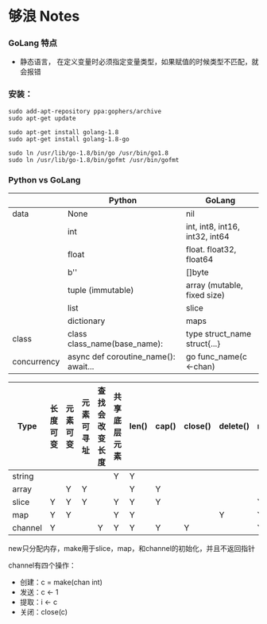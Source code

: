 # 够浪 Notes

### GoLang 特点
 * 静态语言， 在定义变量时必须指定变量类型，如果赋值的时候类型不匹配，就会报错

### 安装：
```shell
sudo add-apt-repository ppa:gophers/archive
sudo apt-get update

sudo apt-get install golang-1.8
sudo apt-get install golang-1.8-go

sudo ln /usr/lib/go-1.8/bin/go /usr/bin/go1.8
sudo ln /usr/lib/go-1.8/bin/gofmt /usr/bin/gofmt
```

### Python vs GoLang

|   |  Python         |    GoLang       |
|---|-----------|-----------|
|data   |   None    | nil   |
|       |int      |  int, int8, int16, int32, int64         |
|   |   float       |   float. float32, float64 |
|   | b''           |   []byte          |
|   | tuple (immutable)        |   array (mutable, fixed size)  |
|   | list          |   slice           |
|   | dictionary    |   maps            |
| class  | class class_name(base_name):        |   type struct_name struct{...}          |
|concurrency|async def coroutine_name():  await... |  go func_name(c <-chan)|



|Type |长度可变|元素可变|元素可寻址|查找会改变长度|共享底层元素| len()| cap()| close()|delete()|make()|
|---|----|----|----|----|----|---|---|---|---|---|
|string| | | | | Y| Y|||||
|array| |Y|Y| ||Y|Y|
|slice| Y|Y|Y||Y|Y|Y|||Y|
|map| Y|Y|||Y|Y|||Y|Y|
|channel| Y|||Y| Y|Y|Y|Y||Y|

new只分配内存，make用于slice，map，和channel的初始化，并且不返回指针


channel有四个操作：

* 创建：c = make(chan int)
* 发送：c <- 1
* 提取：i <- c
* 关闭：close(c)

